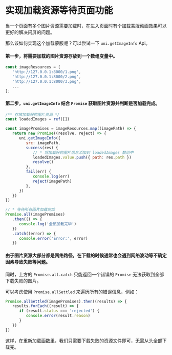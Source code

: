 # 实现加载资源等待页面功能

当一个页面有多个图片资源需要加载时，在进入页面时有个加载蒙版动画效果可以更好的解决闪屏的问题。

那么该如何实现这个加载蒙版呢？可以尝试一下 `uni.getImageInfo` Api。

#### 第一步，将需要加载的图片资源存放到一个数组变量中。

```javascript
const imageResources = [
   'http://127.0.0.1:8000/1.png',
   'http://127.0.0.1:8000/2.png',
   'http://127.0.0.1:8000/3.png',
   ...
];
```

#### 第二步，`uni.getImageInfo` 结合 `Promise` 获取图片资源并判断是否加载完成。

```javascript
/** 存放加载好的图片资源 */
const loadedImages = ref([])

const imagePromises = imageResources.map((imagePath) => {
   return new Promise((resolve, reject) => {
      uni.getImageInfo({
         src: imagePath,
         success(res) {
            // * 将加载好的图片信息添加到 loadedImages 数组中
            loadedImages.value.push({ path: res.path })
            resolve()
         },
         fail(err) {
            console.log(err)
            reject(imagePath)
         },
      })
   })
})

// * 等待所有图片加载完成
Promise.all(imagePromises)
   .then(() => {
      console.log('全部加载完毕')
   })
   .catch((error) => {
      console.error('Error:', error)
   })
```

#### 由于图片资源大部分都是网络路径，在下载的时候通常也会遇到网络波动等不确定因素导致失败等问题。

同时，上方的 `Promise.all.catch` 只能返回一个错误的 `Promise` 无法获取到全部下载失败的图片。

可以考虑使用 `Promise.allSettled` 来遍历所有的错误信息，例如：

```javascript
Promise.allSettled(imagePromises).then((results) => {
   results.forEach((result) => {
      if (result.status === 'rejected') {
         console.error(result.reason)
      }
   })
})
```

这样，在重新加载函数里，我们只需要下载失败的资源文件即可，无需从头全部下载完。
